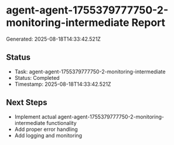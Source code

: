 # agent-agent-1755379777750-2-monitoring-intermediate Report

Generated: 2025-08-18T14:33:42.521Z

## Status
- Task: agent-agent-1755379777750-2-monitoring-intermediate
- Status: Completed
- Timestamp: 2025-08-18T14:33:42.521Z

## Next Steps
- Implement actual agent-agent-1755379777750-2-monitoring-intermediate functionality
- Add proper error handling
- Add logging and monitoring
